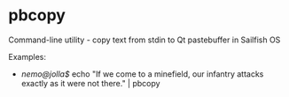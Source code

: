 # pbcopy
Command-line utility - copy text from stdin to Qt pastebuffer in Sailfish OS

Examples:
- *nemo@jolla$* echo "If we come to a minefield, our infantry attacks exactly as it were not there." | pbcopy

